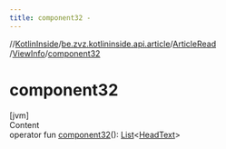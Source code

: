 ```yaml
---
title: component32 -
---
```

//[KotlinInside](../../../index.md)/[be.zvz.kotlininside.api.article](../../index.md)/[ArticleRead](../index.md)
/[ViewInfo](index.md)/[component32](component32.md)

# component32

[jvm]  
Content  
operator
fun [component32](component32.md)(): [List](https://kotlinlang.org/api/latest/jvm/stdlib/kotlin.collections/-list/index.html)<[HeadText](
../../../be.zvz.kotlininside.api.type/-head-text/index.md)>  



